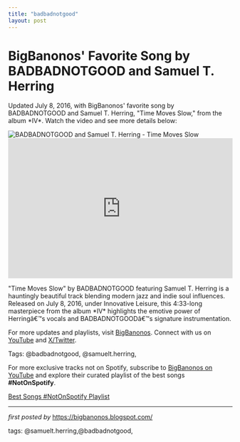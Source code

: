```yaml
---
title: "badbadnotgood"
layout: post
---
```

<!-- Post Title -->
<h1 >BigBanonos' Favorite Song by BADBADNOTGOOD and Samuel T. Herring</h1> <!-- Introductory Text -->
<p >Updated July 8, 2016, with BigBanonos' favorite song by BADBADNOTGOOD and Samuel T. Herring, "Time Moves Slow," from the album *IV*. Watch the video and see more details below:</p> <!-- Featured Image -->
<div > <img src="https://nelsonvillefest.org/wp-content/uploads/2021/03/bad.jpg" alt="BADBADNOTGOOD and Samuel T. Herring - Time Moves Slow" />
</div> <!-- YouTube Video Embed -->
<div > <iframe width="100%" height="315" src="https://www.youtube.com/embed/r2env-txnms" title="BADBADNOTGOOD - Time Moves Slow feat. Sam Herring" frameborder="0" allow="accelerometer; autoplay; clipboard-write; encrypted-media; gyroscope; picture-in-picture; web-share" referrerpolicy="strict-origin-when-cross-origin" allowfullscreen></iframe>
</div> <!-- Song Information -->
<div > <p>"Time Moves Slow" by BADBADNOTGOOD featuring Samuel T. Herring is a hauntingly beautiful track blending modern jazz and indie soul influences. Released on July 8, 2016, under Innovative Leisure, this 4:33-long masterpiece from the album *IV* highlights the emotive power of Herringâ€™s vocals and BADBADNOTGOODâ€™s signature instrumentation.</p>
</div> <!-- Footer Links -->
<div > <p>For more updates and playlists, visit <a href="https://bigbanonos.blogspot.com/" target="_blank">BigBanonos</a>. Connect with us on <a href="https://www.youtube.com/@BigBanonos" target="_blank">YouTube</a> and <a href="https://x.com/bigbanonos" target="_blank">X/Twitter</a>.</p>
</div> <!-- Tags -->
<p >Tags: @badbadnotgood, @samuelt.herring,</p>


<!--Subscribe and Playlist Links-->
<div>
    <p>For more exclusive tracks not on Spotify, subscribe to <a href="https://www.youtube.com/@BigBanonos" target="_blank">BigBanonos on YouTube</a> and explore their curated playlist of the best songs <strong>#NotOnSpotify</strong>.</p>
    <p><a href="https://www.youtube.com/playlist?list=PLtuNtuTatqI0kFahUCbtbfenC_ET5O_tr" target="_blank">Best Songs #NotOnSpotify Playlist<br /></a></p></div>

<hr />

<p><em>first posted by</em> <a href="https://bigbanonos.blogspot.com/" rel="noopener" target="_new">https://bigbanonos.blogspot.com/</a></p>

<p>tags: @samuelt.herring,@badbadnotgood,</p>
